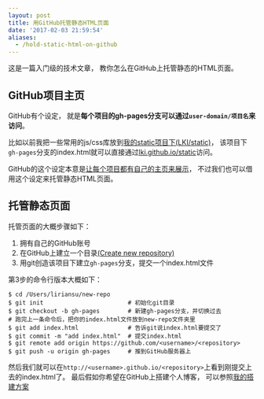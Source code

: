 ```yaml
---
layout: post
title: 用GitHub托管静态HTML页面
date: '2017-02-03 21:59:54'
aliases:
  - /hold-static-html-on-github
---
```


这是一篇入门级的技术文章，
教你怎么在GitHub上托管静态的HTML页面。

<!--more-->


## GitHub项目主页

GitHub有个设定，
就是**每个项目的gh-pages分支可以通过`user-domain/项目名`来访问**。

比如以前我把一些常用的js/css库放到[我的static项目下(LKI/static)][lki-static]，
该项目下`gh-pages`分支的index.html就可以直接通过[lki.github.io/static][html-static]访问。

GitHub的这个设定本意是[让每个项目都有自己的主页来展示][pages]，
不过我们也可以借用这个设定来托管静态HTML页面。


## 托管静态页面

托管页面的大概步骤如下：

1. 拥有自己的GitHub账号
2. 在GitHub上建立一个目录[(Create new repository)][create-repo]
3. 用git创造该项目下建立`gh-pages`分支，提交一个index.html文件

第3步的命令行版本大概如下：

```
$ cd /Users/liriansu/new-repo
$ git init                        # 初始化git目录
$ git checkout -b gh-pages        # 新建gh-pages分支，并切换过去
# 跑完上一条命令后，把你的index.html文件放到new-repo文件夹里
$ git add index.html              # 告诉git说index.html要提交了
$ git commit -m "add index.html"  # 提交index.html
$ git remote add origin https://github.com/<username>/<repository>
$ git push -u origin gh-pages     # 推到GitHub服务器上
```

然后我们就可以在`http://<username>.github.io/<repository>`上看到刚提交上去的index.html了。
最后假如你希望在GitHub上搭建个人博客，
可以参照[我的搭建方案][build-a-blog]


[build-a-blog]:   /how-this-blog-was-built
[lki-static]:     https://github.com/LKI/static
[html-static]:    /static/
[pages]:          https://pages.github.com/
[create-repo]:    https://github.com/new

